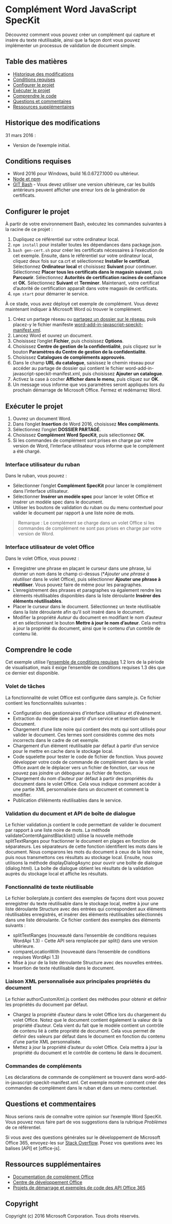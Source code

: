 # Complément Word JavaScript SpecKit

Découvrez comment vous pouvez créer un complément qui capture et insère du texte réutilisable, ainsi que la façon dont vous pouvez implémenter un processus de validation de document simple.

## Table des matières
* [Historique des modifications](#change-history)
* [Conditions requises](#prerequisites)
* [Configurer le projet](#configure-the-project)
* [Exécuter le projet](#run-the-project)
* [Comprendre le code](#understand-the-code)
* [Questions et commentaires](#questions-and-comments)
* [Ressources supplémentaires](#additional-resources)

## Historique des modifications

31 mars 2016 :
* Version de l’exemple initial.

## Conditions requises

* Word 2016 pour Windows, build 16.0.6727.1000 ou ultérieur.
* [Node et npm](https://nodejs.org/en/)
* [GIT Bash](https://git-scm.com/downloads) - Vous devez utiliser une version ultérieure, car les builds antérieurs peuvent afficher une erreur lors de la génération de certificats.

## Configurer le projet

À partir de votre environnement Bash, exécutez les commandes suivantes à la racine de ce projet :

1. Dupliquez ce référentiel sur votre ordinateur local.
2. ```npm install``` pour installer toutes les dépendances dans package.json.
3. ```bash gen-cert.sh``` pour créer les certificats nécessaires à l’exécution de cet exemple. Ensuite, dans le référentiel sur votre ordinateur local, cliquez deux fois sur ca.crt et sélectionnez **Installer le certificat**. Sélectionnez **Ordinateur local** et choisissez **Suivant** pour continuer. Sélectionnez **Placer tous les certificats dans le magasin suivant**, puis **Parcourir**.  Sélectionnez **Autorités de certification racines de confiance** et **OK**. Sélectionnez **Suivant** et **Terminer**. Maintenant, votre certificat d’autorité de certification apparaît dans votre magasin de certificats.
4. ```npm start``` pour démarrer le service.

À ce stade, vous avez déployé cet exemple de complément. Vous devez maintenant indiquer à Microsoft Word où trouver le complément.

1. Créez un partage réseau ou [partagez un dossier sur le réseau](https://technet.microsoft.com/fr-fr/library/cc770880.aspx), puis placez-y le fichier manifeste [word-add-in-javascript-speckit-manifest.xml](word-add-in-javascript-speckit-manifest.xml).
3. Lancez Word et ouvrez un document.
4. Choisissez l’onglet **Fichier**, puis choisissez **Options**.
5. Choisissez **Centre de gestion de la confidentialité**, puis cliquez sur le bouton **Paramètres du Centre de gestion de la confidentialité**.
6. Choisissez **Catalogues de compléments approuvés**.
7. Dans le champ **URL du catalogue**, saisissez le chemin réseau pour accéder au partage de dossier qui contient le fichier word-add-in-javascript-speckit-manifest.xml, puis choisissez **Ajouter un catalogue**.
8. Activez la case à cocher **Afficher dans le menu**, puis cliquez sur **OK**.
9. Un message vous informe que vos paramètres seront appliqués lors du prochain démarrage de Microsoft Office. Fermez et redémarrez Word.

## Exécuter le projet

1. Ouvrez un document Word.
2. Dans l’onglet **Insertion** de Word 2016, choisissez **Mes compléments**.
3. Sélectionnez l’onglet **DOSSIER PARTAGÉ**.
4. Choisissez **Complément Word SpecKit**, puis sélectionnez **OK**.
5. Si les commandes de complément sont prises en charge par votre version de Word, l’interface utilisateur vous informe que le complément a été chargé.

### Interface utilisateur du ruban
Dans le ruban, vous pouvez :
* Sélectionner l’onglet **Complément SpecKit** pour lancer le complément dans l’interface utilisateur.
* Sélectionner **Insérer un modèle spec** pour lancer le volet Office et insérer un modèle spec dans le document.
* Utiliser les boutons de validation du ruban ou du menu contextuel pour valider le document par rapport à une liste noire de mots.

 > Remarque : Le complément se charge dans un volet Office si les commandes de complément ne sont pas prises en charge par votre version de Word.

### Interface utilisateur de volet Office
Dans le volet Office, vous pouvez :
* Enregistrer une phrase en plaçant le curseur dans une phrase, lui donner un nom dans le champ ci-dessus (**Ajouter une phrase à réutiliser* dans le volet Office), puis sélectionner **Ajouter une phrase à réutiliser**. Vous pouvez faire de même pour les paragraphes.
* L’enregistrement des phrases et paragraphes va également rendre les éléments réutilisables disponibles dans la liste déroulante **Insérer des éléments réutilisables**.
* Placer le curseur dans le document. Sélectionnez un texte réutilisable dans la liste déroulante afin qu’il soit inséré dans le document.
* Modifier la propriété *Auteur* du document en modifiant le nom d’auteur et en sélectionnant le bouton **Mettre à jour le nom d’auteur**. Cela mettra à jour la propriété du document, ainsi que le contenu d’un contrôle de contenu lié.

## Comprendre le code

Cet exemple utilise l’[ensemble de conditions requises](http://dev.office.com/reference/add-ins/office-add-in-requirement-sets?product=word) 1.2 lors de la période de visualisation, mais il exige l’ensemble de conditions requises 1.3 dès que ce dernier est disponible.

### Volet de tâches

La fonctionnalité de volet Office est configurée dans sample.js. Ce fichier contient les fonctionnalités suivantes :

* Configuration des gestionnaires d’interface utilisateur et d’événement.
* Extraction du modèle spec à partir d’un service et insertion dans le document.
* Chargement d’une liste noire qui contient des mots qui sont utilisés pour valider le document. Ces termes sont considérés comme des mots incorrects dans le cadre de cet exemple.
* Chargement d’un élément réutilisable par défaut à partir d’un service pour le mettre en cache dans le stockage local.
* Code squelette pour tester le code de fichier de fonction. Vous pouvez développer votre code de commande de complément dans le volet Office avant de le déplacer vers un fichier de fonction, car vous ne pouvez pas joindre un débogueur au fichier de fonction.
* Chargement du nom d’auteur par défaut à partir des propriétés du document dans le volet Office. Cela vous indique comment accéder à une partie XML personnalisée dans un document et comment la modifier.
* Publication d’éléments réutilisables dans le service.

### Validation du document et API de boîte de dialogue

Le fichier validation.js contient le code permettant de valider le document par rapport à une liste noire de mots. La méthode validateContentAgainstBlacklist() utilise la nouvelle méthode splitTextRanges pour fractionner le document en plages en fonction de séparateurs. Les séparateurs de cette fonction identifient les mots dans le document. Nous comparons les mots du document à ceux de la liste noire, puis nous transmettons ces résultats au stockage local. Ensuite, nous utilisons la méthode displayDialogAsync pour ouvrir une boîte de dialogue (dialog.html). La boîte de dialogue obtient les résultats de la validation auprès du stockage local et affiche les résultats.

### Fonctionnalité de texte réutilisable

Le fichier boilerplate.js contient des exemples de façons dont vous pouvez enregistrer du texte réutilisable dans le stockage local, mettre à jour une liste déroulante Structure avec des entrées qui correspondent aux éléments réutilisables enregistrés, et insérer des éléments réutilisables sélectionnés dans une liste déroulante. Ce fichier contient des exemples des éléments suivants :
* splitTextRanges (nouveauté dans l’ensemble de conditions requises WordApi 1.3) - Cette API sera remplacée par split() dans une version ultérieure.
* compareLocationWith (nouveauté dans l’ensemble de conditions requises WordApi 1.3)
* Mise à jour de la liste déroulante Structure avec des nouvelles entrées.
* Insertion de texte réutilisable dans le document.

### Liaison XML personnalisée aux principales propriétés du document

Le fichier authorCustomXml.js contient des méthodes pour obtenir et définir les propriétés du document par défaut.

* Chargez la propriété d’auteur dans le volet Office lors du chargement du volet Office. Notez que le document contient également la valeur de la propriété d’auteur. Cela vient du fait que le modèle contient un contrôle de contenu lié à cette propriété de document. Cela vous permet de définir des valeurs par défaut dans le document en fonction du contenu d’une partie XML personnalisée.
* Mettez à jour la propriété d’auteur du volet Office. Cela mettra à jour la propriété du document et le contrôle de contenu lié dans le document.

### Commandes de compléments

Les déclarations de commande de complément se trouvent dans word-add-in-javascript-speckit-manifest.xml. Cet exemple montre comment créer des commandes de complément dans le ruban et dans un menu contextuel.

## Questions et commentaires

Nous serions ravis de connaître votre opinion sur l’exemple Word SpecKit. Vous pouvez nous faire part de vos suggestions dans la rubrique *Problèmes* de ce référentiel.

Si vous avez des questions générales sur le développement de Microsoft Office 365, envoyez-les sur [Stack Overflow](http://stackoverflow.com/questions/tagged/office-js+API). Posez vos questions avec les balises [API] et [office-js].

## Ressources supplémentaires

* [Documentation de complément Office](https://msdn.microsoft.com/fr-fr/library/office/jj220060.aspx)
* [Centre de développement Office](http://dev.office.com/)
* [Projets de démarrage et exemples de code des API Office 365](http://msdn.microsoft.com/en-us/office/office365/howto/starter-projects-and-code-samples)

## Copyright
Copyright (c) 2016 Microsoft Corporation. Tous droits réservés.



